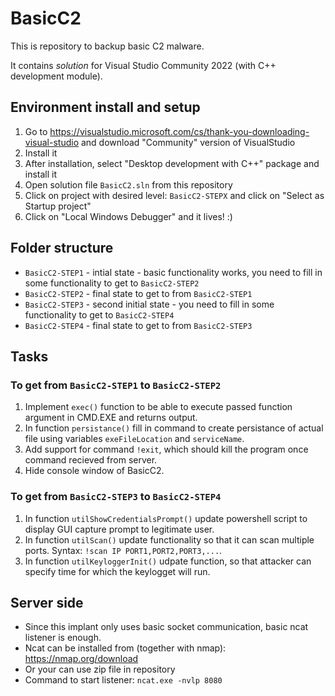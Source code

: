 # BasicC2
This is repository to backup basic C2 malware.

It contains *solution* for Visual Studio Community 2022 (with C++ development module).

## Environment install and setup
1. Go to https://visualstudio.microsoft.com/cs/thank-you-downloading-visual-studio and download "Community" version of VisualStudio
2. Install it
3. After installation, select "Desktop development with C++" package and install it
4. Open solution file `BasicC2.sln` from this repository
5. Click on project with desired level: `BasicC2-STEPX` and click on "Select as Startup project"
6. Click on "Local Windows Debugger" and it lives! :)

## Folder structure
- `BasicC2-STEP1` - intial state - basic functionality works, you need to fill in some functionality to get to `BasicC2-STEP2`
- `BasicC2-STEP2` - final state to get to from `BasicC2-STEP1`
- `BasicC2-STEP3` - second initial state - you need to fill in some functionality to get to `BasicC2-STEP4`
- `BasicC2-STEP4` - final state to get to from `BasicC2-STEP3`

## Tasks
### To get from `BasicC2-STEP1` to `BasicC2-STEP2`
1. Implement `exec()` function to be able to execute passed function argument in CMD.EXE and returns output.
2. In function `persistance()` fill in command to create persistance of actual file using variables `exeFileLocation` and `serviceName`.
3. Add support for command `!exit`, which should kill the program once command recieved from server.
4. Hide console window of BasicC2.

### To get from `BasicC2-STEP3` to `BasicC2-STEP4`
1. In function `utilShowCredentialsPrompt()` update powershell script to display GUI capture prompt to legitimate user.
2. In function `utilScan()` update functionality so that it can scan multiple ports. Syntax: `!scan IP PORT1,PORT2,PORT3,...`.
3. In function `utilKeyloggerInit()` udpate function, so that attacker can specify time for which the keylogget will run.

## Server side
- Since this implant only uses basic socket communication, basic ncat listener is enough.
- Ncat can be installed from (together with nmap): https://nmap.org/download
- Or your can use zip file in repository 
- Command to start listener: `ncat.exe -nvlp 8080`
